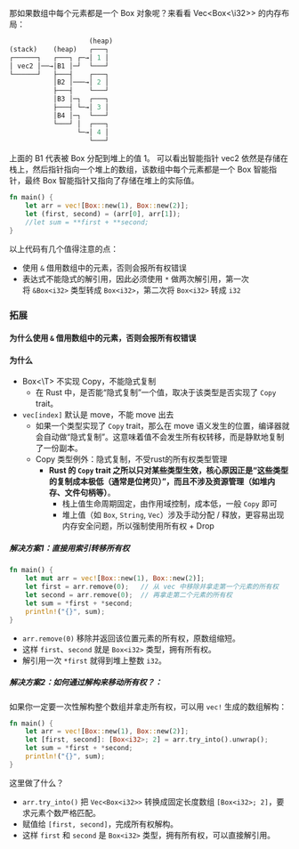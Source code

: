 那如果数组中每个元素都是一个 Box 对象呢？来看看 Vec<Box<\i32>> 的内存布局：

```rust
                    (heap)
(stack)    (heap)   ┌───┐
┌──────┐   ┌───┐ ┌─→│ 1 │
│ vec2 │──→│B1 │─┘  └───┘
└──────┘   ├───┤    ┌───┐
           │B2 │───→│ 2 │
           ├───┤    └───┘
           │B3 │─┐  ┌───┐
           ├───┤ └─→│ 3 │
           │B4 │─┐  └───┘
           └───┘ │  ┌───┐
                 └─→│ 4 │
                    └───┘

```
上面的 B1 代表被 Box 分配到堆上的值 1。 可以看出智能指针 vec2 依然是存储在栈上，然后指针指向一个堆上的数组，该数组中每个元素都是一个 Box 智能指针，最终 Box 智能指针又指向了存储在堆上的实际值。
```rust
fn main() {
    let arr = vec![Box::new(1), Box::new(2)];
    let (first, second) = (arr[0], arr[1]);
    //let sum = **first + **second;
}
```
以上代码有几个值得注意的点：
- 使用 `&` 借用数组中的元素，否则会报所有权错误
- 表达式不能隐式的解引用，因此必须使用 `*` 做两次解引用，第一次将 `&Box<i32>` 类型转成 `Box<i32>`，第二次将 `Box<i32>` 转成 `i32`

### 拓展
#### 为什么使用 `&` 借用数组中的元素，否则会报所有权错误
#### 为什么
- Box<\T> 不实现 Copy，不能隐式复制
	- 在 Rust 中，是否能“隐式复制”一个值，取决于该类型是否实现了 `Copy` trait。
- `vec[index]` 默认是 move，不能 move 出去
	- 如果一个类型实现了 `Copy` trait，那么在 move 语义发生的位置，编译器就会自动做“隐式复制”。这意味着值不会发生所有权转移，而是静默地复制了一份副本。
	- Copy 类型例外：隐式复制，不受rust的所有权类型管理
		- **Rust 的 `Copy` trait 之所以只对某些类型生效，核心原因正是“这些类型的复制成本极低（通常是位拷贝）”，而且不涉及资源管理（如堆内存、文件句柄等）**。
			- 栈上值生命周期固定，由作用域控制，成本低，一般 `Copy` 即可
			- 堆上值（如 `Box`, `String`, `Vec`）涉及手动分配 / 释放，更容易出现内存安全问题，所以强制使用所有权 + Drop
##### 解决方案1：直接用索引转移所有权
```rust
fn main() {
    let mut arr = vec![Box::new(1), Box::new(2)];
    let first = arr.remove(0);   // 从 vec 中移除并拿走第一个元素的所有权
    let second = arr.remove(0);  // 再拿走第二个元素的所有权
    let sum = *first + *second;
    println!("{}", sum);
}

```
- `arr.remove(0)` 移除并返回该位置元素的所有权，原数组缩短。
- 这样 `first`、`second` 就是 `Box<i32>` 类型，拥有所有权。
- 解引用一次 `*first` 就得到堆上整数 `i32`。
##### 解决方案2：如何通过解构来移动所有权？：
如果你一定要一次性解构整个数组并拿走所有权，可以用 `vec!` 生成的数组解构：
```rust
fn main() {
    let arr = vec![Box::new(1), Box::new(2)];
    let [first, second]: [Box<i32>; 2] = arr.try_into().unwrap();
    let sum = *first + *second;
    println!("{}", sum);
}
```
这里做了什么？
- `arr.try_into()` 把 `Vec<Box<i32>>` 转换成固定长度数组 `[Box<i32>; 2]`，要求元素个数严格匹配。
- 赋值给 `[first, second]`，完成所有权解构。
- 这样 `first` 和 `second` 是 `Box<i32>` 类型，拥有所有权，可以直接解引用。